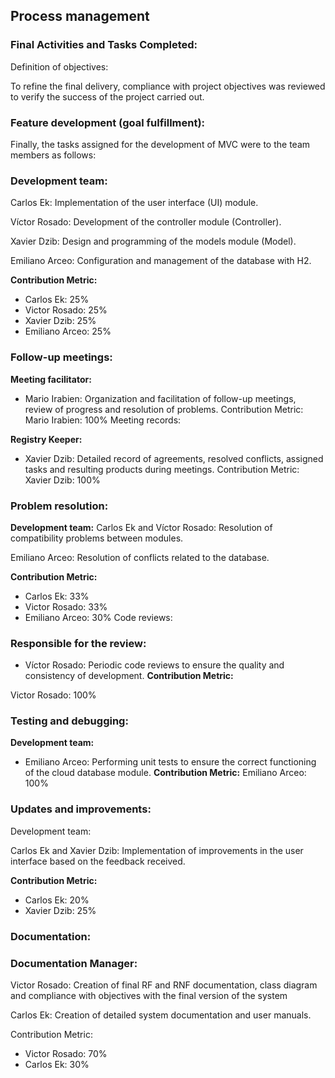 ## Process management
### Final Activities and Tasks Completed:
Definition of objectives:

To refine the final delivery, compliance with project objectives was reviewed to verify the success of the project carried out.

### Feature development (goal fulfillment):
Finally, the tasks assigned for the development of MVC were to the team members as follows:
### Development team:
 Carlos Ek: Implementation of the user interface (UI) module.
 
 Víctor Rosado: Development of the controller module (Controller).
 
 Xavier Dzib: Design and programming of the models module (Model).
 
 Emiliano Arceo: Configuration and management of the database with H2.
 
**Contribution Metric:**
- Carlos Ek: 25%
- Victor Rosado: 25%
- Xavier Dzib: 25%
- Emiliano Arceo: 25%
  
### Follow-up meetings:

**Meeting facilitator:** 
- Mario Irabien: Organization and facilitation of follow-up meetings, review of progress and resolution of problems.
Contribution Metric:
Mario Irabien: 100%
Meeting records:

**Registry Keeper:**
- Xavier Dzib: Detailed record of agreements, resolved conflicts, assigned tasks and resulting products during meetings.
Contribution Metric:
Xavier Dzib: 100%
### Problem resolution:

**Development team:**
Carlos Ek and Víctor Rosado: Resolution of compatibility problems between modules.

Emiliano Arceo: Resolution of conflicts related to the database.

**Contribution Metric:**
- Carlos Ek: 33%
- Victor Rosado: 33%
- Emiliano Arceo: 30%
Code reviews:

### Responsible for the review:
- Víctor Rosado: Periodic code reviews to ensure the quality and consistency of development.
**Contribution Metric:**
  
Victor Rosado: 100%

### Testing and debugging:

**Development team:**
- Emiliano Arceo: Performing unit tests to ensure the correct functioning of the cloud database module.
**Contribution Metric:**
Emiliano Arceo: 100%
### Updates and improvements:

Development team:

Carlos Ek and Xavier Dzib: Implementation of improvements in the user interface based on the feedback received.

**Contribution Metric:**
- Carlos Ek: 20%
- Xavier Dzib: 25%
### Documentation:

### Documentation Manager:
 Victor Rosado: Creation of final RF and RNF documentation, class diagram and compliance with objectives with the final version of the system
 
 Carlos Ek: Creation of detailed system documentation and user manuals.
 
Contribution Metric:
- Victor Rosado: 70%
- Carlos Ek: 30%
